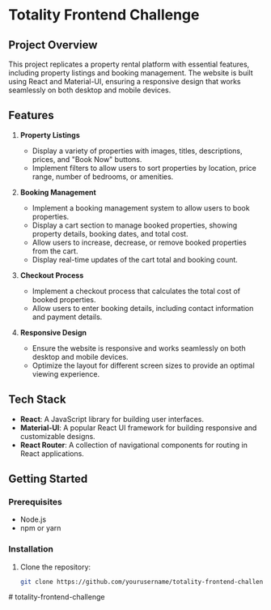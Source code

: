 # Totality Frontend Challenge

## Project Overview

This project replicates a property rental platform with essential features, including property listings and booking management. The website is built using React and Material-UI, ensuring a responsive design that works seamlessly on both desktop and mobile devices.

## Features

1. **Property Listings**

   - Display a variety of properties with images, titles, descriptions, prices, and "Book Now" buttons.
   - Implement filters to allow users to sort properties by location, price range, number of bedrooms, or amenities.

2. **Booking Management**

   - Implement a booking management system to allow users to book properties.
   - Display a cart section to manage booked properties, showing property details, booking dates, and total cost.
   - Allow users to increase, decrease, or remove booked properties from the cart.
   - Display real-time updates of the cart total and booking count.

3. **Checkout Process**

   - Implement a checkout process that calculates the total cost of booked properties.
   - Allow users to enter booking details, including contact information and payment details.

4. **Responsive Design**
   - Ensure the website is responsive and works seamlessly on both desktop and mobile devices.
   - Optimize the layout for different screen sizes to provide an optimal viewing experience.

## Tech Stack

- **React**: A JavaScript library for building user interfaces.
- **Material-UI**: A popular React UI framework for building responsive and customizable designs.
- **React Router**: A collection of navigational components for routing in React applications.

## Getting Started

### Prerequisites

- Node.js
- npm or yarn

### Installation

1. Clone the repository:
   ```bash
   git clone https://github.com/yourusername/totality-frontend-challenge.git
   ```
#   t o t a l i t y - f r o n t e n d - c h a l l e n g e  
 